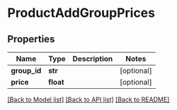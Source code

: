 # ProductAddGroupPrices

## Properties
Name | Type | Description | Notes
------------ | ------------- | ------------- | -------------
**group_id** | **str** |  | [optional] 
**price** | **float** |  | [optional] 

[[Back to Model list]](../README.md#documentation-for-models) [[Back to API list]](../README.md#documentation-for-api-endpoints) [[Back to README]](../README.md)


